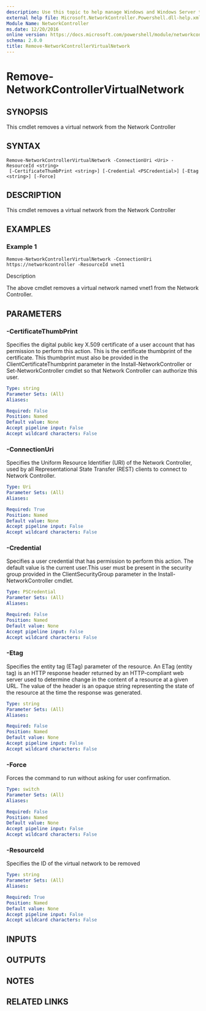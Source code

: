 ```yaml
---
description: Use this topic to help manage Windows and Windows Server technologies with Windows PowerShell.
external help file: Microsoft.NetworkController.Powershell.dll-help.xml
Module Name: NetworkController
ms.date: 12/20/2016
online version: https://docs.microsoft.com/powershell/module/networkcontroller/remove-networkcontrollervirtualnetwork?view=windowsserver2016-ps&wt.mc_id=ps-gethelp
schema: 2.0.0
title: Remove-NetworkControllerVirtualNetwork
---
```


# Remove-NetworkControllerVirtualNetwork

## SYNOPSIS

This cmdlet removes a virtual network from the Network Controller

## SYNTAX

```
Remove-NetworkControllerVirtualNetwork -ConnectionUri <Uri> -ResourceId <string>
 [-CertificateThumbPrint <string>] [-Credential <PSCredential>] [-Etag <string>] [-Force]
```

## DESCRIPTION
This cmdlet removes a virtual network from the Network Controller

## EXAMPLES

### Example 1
```
Remove-NetworkControllerVirtualNetwork -ConnectionUri https://networkcontroller -ResourceId vnet1
```

Description



The above cmdlet removes a virtual network named vnet1 from the Network Controller.

## PARAMETERS

### -CertificateThumbPrint
Specifies the digital public key X.509 certificate of a user account that has permission to perform this action.
This is the certificate thumbprint of the certificate.
This thumbprint must also be provided in the ClientCertificateThumbprint parameter in the Install-NetworkController or Set-NetworkController cmdlet so that Network Controller can authorize this user.

```yaml
Type: string
Parameter Sets: (All)
Aliases: 

Required: False
Position: Named
Default value: None
Accept pipeline input: False
Accept wildcard characters: False
```

### -ConnectionUri
Specifies the Uniform Resource Identifier (URI) of the Network Controller, used by all Representational State Transfer (REST) clients to connect to Network Controller.

```yaml
Type: Uri
Parameter Sets: (All)
Aliases: 

Required: True
Position: Named
Default value: None
Accept pipeline input: False
Accept wildcard characters: False
```

### -Credential
Specifies a user credential that has permission to perform this action.
The default value is the current user.This user must be present in the security group provided in the ClientSecurityGroup parameter in the Install-NetworkController cmdlet.

```yaml
Type: PSCredential
Parameter Sets: (All)
Aliases: 

Required: False
Position: Named
Default value: None
Accept pipeline input: False
Accept wildcard characters: False
```

### -Etag
Specifies the entity tag (ETag) parameter of the resource.
An ETag (entity tag) is an HTTP response header returned by an HTTP-compliant web server used to determine change in the content of a resource at a given URL.
The value of the header is an opaque string representing the state of the resource at the time the response was generated.

```yaml
Type: string
Parameter Sets: (All)
Aliases: 

Required: False
Position: Named
Default value: None
Accept pipeline input: False
Accept wildcard characters: False
```

### -Force
Forces the command to run without asking for user confirmation.

```yaml
Type: switch
Parameter Sets: (All)
Aliases: 

Required: False
Position: Named
Default value: None
Accept pipeline input: False
Accept wildcard characters: False
```

### -ResourceId
Specifies the ID of the virtual network to be removed

```yaml
Type: string
Parameter Sets: (All)
Aliases: 

Required: True
Position: Named
Default value: None
Accept pipeline input: False
Accept wildcard characters: False
```

## INPUTS

## OUTPUTS

## NOTES
## RELATED LINKS

